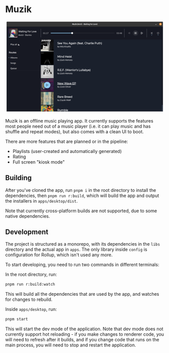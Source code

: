 # Muzik

![Screenshot of the queue route](screenshot.png)

Muzik is an offline music playing app. It currently supports the features most people need out of a music player (i.e. it can play music and has shuffle and repeat modes), but also comes with a clean UI to boot.

There are more features that are planned or in the pipeline:

- Playlists (user-created and automatically generated)
- Rating
- Full screen "kiosk mode"

## Building

After you've cloned the app, run `pnpm i` in the root directory to install the dependencies, then `pnpm run r:build`, which will build the app and output the installers in `apps/desktop/dist`.

Note that currently cross-platform builds are not supported, due to some native dependencies.

## Development

The project is structured as a monorepo, with its dependencies in the `libs` directory and the actual app in `apps`. The only library inside `config` is configuration for Rollup, which isn't used any more.

To start developing, you need to run two commands in different terminals:

In the root directory, run:

```sh
pnpm run r:build:watch
```

This will build all the dependencies that are used by the app, and watches for changes to rebuild.

Inside `apps/desktop`, run:

```sh
pnpm start
```

This will start the dev mode of the application. Note that dev mode does not currently support hot reloading - if you make changes to renderer code, you will need to refresh after it builds, and if you change code that runs on the main process, you will need to stop and restart the application.
